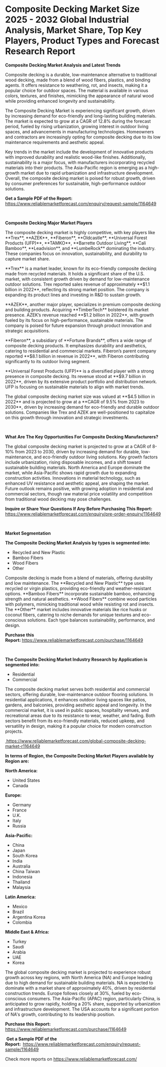 <p><h1>Composite Decking Market Size 2025 - 2032 Global Industrial Analysis, Market Share, Top Key Players, Product Types and Forecast Research Report</h1></p><p><strong>Composite Decking Market Analysis and Latest Trends</strong></p>
<p><p>Composite decking is a durable, low-maintenance alternative to traditional wood decking, made from a blend of wood fibers, plastics, and binding agents. It offers resistance to weathering, rot, and insects, making it a popular choice for outdoor spaces. The material is available in various colors, textures, and finishes, mimicking the appearance of natural wood while providing enhanced longevity and sustainability.</p><p>The Composite Decking Market is experiencing significant growth, driven by increasing demand for eco-friendly and long-lasting building materials. The market is expected to grow at a CAGR of 12.8% during the forecast period, fueled by rising urbanization, growing interest in outdoor living spaces, and advancements in manufacturing technologies. Homeowners and contractors are increasingly opting for composite decking due to its low maintenance requirements and aesthetic appeal.</p><p>Key trends in the market include the development of innovative products with improved durability and realistic wood-like finishes. Additionally, sustainability is a major focus, with manufacturers incorporating recycled materials into their products. The Asia-Pacific region is emerging as a high-growth market due to rapid urbanization and infrastructure development. Overall, the composite decking market is poised for robust growth, driven by consumer preferences for sustainable, high-performance outdoor solutions.</p></p>
<p><strong>Get a Sample PDF of the Report:&nbsp;</strong> <a href="https://www.reliablemarketforecast.com/enquiry/request-sample/1164649?utm_campaign=2257&utm_medium=2&utm_source=Github&utm_content=ia&utm_term=26012025&utm_id=composite-decking">https://www.reliablemarketforecast.com/enquiry/request-sample/1164649</a></p>
<p>&nbsp;</p>
<p><strong>Composite Decking Major Market Players</strong></p>
<p><p>The composite decking market is highly competitive, with key players like **Trex**, **AZEK**, **Fiberon**, **Oldcastle**, **Universal Forest Products (UFP)**, **TAMKO**, **Barrette Outdoor Living**, **Cali Bamboo**, **Leadvision**, and **LumbeRock** dominating the industry. These companies focus on innovation, sustainability, and durability to capture market share.</p><p>**Trex** is a market leader, known for its eco-friendly composite decking made from recycled materials. It holds a significant share of the U.S. market, with consistent growth driven by demand for low-maintenance outdoor solutions. Trex reported sales revenue of approximately **$1.1 billion in 2022**, reflecting its strong market position. The company is expanding its product lines and investing in R&D to sustain growth.</p><p>**AZEK**, another major player, specializes in premium composite decking and building products. Acquiring **TimberTech** bolstered its market presence. AZEK’s revenue reached **$1.2 billion in 2022**, with growth fueled by its focus on high-performance, sustainable materials. The company is poised for future expansion through product innovation and strategic acquisitions.</p><p>**Fiberon**, a subsidiary of **Fortune Brands**, offers a wide range of composite decking products. It emphasizes durability and aesthetics, catering to residential and commercial markets. Fiberon’s parent company reported **$8.1 billion in revenue in 2022**, with Fiberon contributing significantly to its outdoor living segment.</p><p>**Universal Forest Products (UFP)** is a diversified player with a strong presence in composite decking. Its revenue stood at **$9.7 billion in 2022**, driven by its extensive product portfolio and distribution network. UFP is focusing on sustainable materials to align with market trends.</p><p>The global composite decking market size was valued at **$4.5 billion in 2022** and is projected to grow at a **CAGR of 9.5% from 2023 to 2030**, driven by increasing demand for eco-friendly and durable outdoor solutions. Companies like Trex and AZEK are well-positioned to capitalize on this growth through innovation and strategic investments.</p></p>
<p>&nbsp;</p>
<p><strong>What Are The Key Opportunities For Composite Decking Manufacturers?</strong></p>
<p><p>The global composite decking market is projected to grow at a CAGR of 8-10% from 2023 to 2030, driven by increasing demand for durable, low-maintenance, and eco-friendly outdoor living solutions. Key growth factors include urbanization, rising disposable incomes, and a shift toward sustainable building materials. North America and Europe dominate the market, while Asia-Pacific shows rapid growth due to expanding construction activities. Innovations in material technology, such as enhanced UV resistance and aesthetic appeal, are shaping the market. Future outlook remains positive, with growing adoption in residential and commercial sectors, though raw material price volatility and competition from traditional wood decking may pose challenges.</p></p>
<p><strong>Inquire or Share Your Questions If Any Before Purchasing This Report:</strong> <a href="https://www.reliablemarketforecast.com/enquiry/pre-order-enquiry/1164649?utm_campaign=2257&utm_medium=2&utm_source=Github&utm_content=ia&utm_term=26012025&utm_id=composite-decking">https://www.reliablemarketforecast.com/enquiry/pre-order-enquiry/1164649</a></p>
<p>&nbsp;</p>
<p><strong>Market Segmentation</strong></p>
<p><strong>The Composite Decking Market Analysis by types is segmented into:</strong></p>
<p><ul><li>Recycled and New Plastic</li><li>Bamboo Fibers</li><li>Wood Fibers</li><li>Other</li></ul></p>
<p><p>Composite decking is made from a blend of materials, offering durability and low maintenance. The **Recycled and New Plastic** type uses recycled or virgin plastics, providing eco-friendly and weather-resistant options. **Bamboo Fibers** incorporate sustainable bamboo, enhancing strength and natural aesthetics. **Wood Fibers** combine wood particles with polymers, mimicking traditional wood while resisting rot and insects. The **Other** market includes innovative materials like rice husks or coconut fibers, catering to niche demands for unique textures and eco-conscious solutions. Each type balances sustainability, performance, and design.</p></p>
<p><strong>Purchase this Report:&nbsp;</strong><a href="https://www.reliablemarketforecast.com/purchase/1164649?utm_campaign=2257&utm_medium=2&utm_source=Github&utm_content=ia&utm_term=26012025&utm_id=composite-decking">https://www.reliablemarketforecast.com/purchase/1164649</a></p>
<p>&nbsp;</p>
<p><strong>The Composite Decking Market Industry Research by Application is segmented into:</strong></p>
<p><ul><li>Residential</li><li>Commercial</li></ul></p>
<p><p>The composite decking market serves both residential and commercial sectors, offering durable, low-maintenance outdoor flooring solutions. In residential applications, it enhances outdoor living spaces like patios, gardens, and balconies, providing aesthetic appeal and longevity. In the commercial market, it is used in public spaces, hospitality venues, and recreational areas due to its resistance to wear, weather, and fading. Both sectors benefit from its eco-friendly materials, reduced upkeep, and versatility in design, making it a popular choice for modern construction projects.</p></p>
<p><a href="https://www.reliablemarketforecast.com/global-composite-decking-market-r1164649?utm_campaign=2257&utm_medium=2&utm_source=Github&utm_content=ia&utm_term=26012025&utm_id=composite-decking">&nbsp;https://www.reliablemarketforecast.com/global-composite-decking-market-r1164649</a></p>
<p><strong>In terms of Region, the Composite Decking Market Players available by Region are:</strong></p>
<p>
    <p> <strong> North America: </strong>
        <ul>
            <li>United States</li>
            <li>Canada</li>
        </ul>
        </p> 
    <p> <strong> Europe: </strong>
        <ul>
            <li>Germany</li>
            <li>France</li>
            <li>U.K.</li>
            <li>Italy</li>
            <li>Russia</li>
        </ul>
        </p> 
    <p> <strong> Asia-Pacific: </strong>
        <ul>
            <li>China</li>
            <li>Japan</li>
            <li>South Korea</li>
            <li>India</li>
            <li>Australia</li>
            <li>China Taiwan</li>
            <li>Indonesia</li>
            <li>Thailand</li>
            <li>Malaysia</li>
        </ul>
        </p> 
    <p> <strong> Latin America: </strong>
        <ul>
            <li>Mexico</li>
            <li>Brazil</li>
            <li>Argentina Korea</li>
            <li>Colombia</li>
        </ul>
        </p> 
    <p> <strong> Middle East & Africa: </strong>
        <ul>
            <li>Turkey</li>
            <li>Saudi</li>
            <li>Arabia</li>
            <li>UAE</li>
            <li>Korea</li>
        </ul>
    </p>
    </p>
<p><p>The global composite decking market is projected to experience robust growth across key regions, with North America (NA) and Europe leading due to high demand for sustainable building materials. NA is expected to dominate with a market share of approximately 40%, driven by residential construction trends. Europe follows closely at 30%, fueled by eco-conscious consumers. The Asia-Pacific (APAC) region, particularly China, is anticipated to grow rapidly, holding a 20% share, supported by urbanization and infrastructure development. The USA accounts for a significant portion of NA's growth, contributing to its leadership position.</p></p>
<p><strong>Purchase this Report: </strong><a href="https://www.reliablemarketforecast.com/purchase/1164649?utm_campaign=2257&utm_medium=2&utm_source=Github&utm_content=ia&utm_term=26012025&utm_id=composite-decking">https://www.reliablemarketforecast.com/purchase/1164649</a></p>
<p>&nbsp;<strong>Get a Sample PDF of the Report:&nbsp;&nbsp;</strong><a href="https://www.reliablemarketforecast.com/enquiry/request-sample/1164649?utm_campaign=2257&utm_medium=2&utm_source=Github&utm_content=ia&utm_term=26012025&utm_id=composite-decking">https://www.reliablemarketforecast.com/enquiry/request-sample/1164649</a></p>
<p><strong></strong></p>
<p>Check more reports on <a href="https://www.reliablemarketforecast.com/?utm_campaign=2257&utm_medium=2&utm_source=Github&utm_content=ia&utm_term=26012025&utm_id=composite-decking">https://www.reliablemarketforecast.com/</a></p>